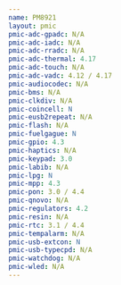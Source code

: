 ```yaml
---
name: PM8921
layout: pmic
pmic-adc-gpadc: N/A
pmic-adc-iadc: N/A
pmic-adc-rradc: N/A
pmic-adc-thermal: 4.17
pmic-adc-touch: N/A
pmic-adc-vadc: 4.12 / 4.17
pmic-audiocodec: N/A
pmic-bms: N/A
pmic-clkdiv: N/A
pmic-coincell: N
pmic-eusb2repeat: N/A
pmic-flash: N/A
pmic-fuelgague: N
pmic-gpio: 4.3
pmic-haptics: N/A
pmic-keypad: 3.0
pmic-labib: N/A
pmic-lpg: N
pmic-mpp: 4.3
pmic-pon: 3.0 / 4.4
pmic-qnovo: N/A
pmic-regulators: 4.2
pmic-resin: N/A
pmic-rtc: 3.1 / 4.4
pmic-tempalarm: N/A
pmic-usb-extcon: N
pmic-usb-typecpd: N/A
pmic-watchdog: N/A
pmic-wled: N/A
---
```

